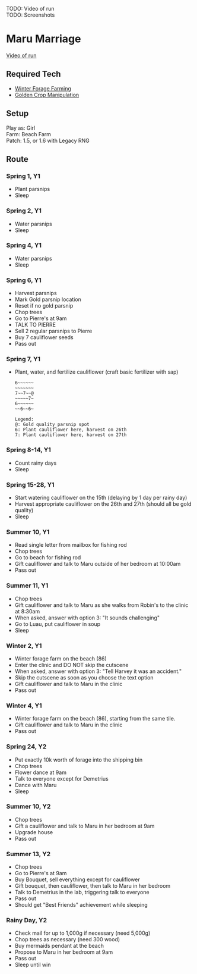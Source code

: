 TODO: Video of run  
TODO: Screenshots

# Maru Marriage 

[Video of run](...)

## Required Tech
- [Winter Forage Farming](../../tech/winter_forage_farming.md)
- [Golden Crop Manipulation](../../tech/golden_crop_manipulation.md)

## Setup

Play as: Girl  
Farm: Beach Farm  
Patch: 1.5, or 1.6 with Legacy RNG  

## Route

### Spring 1, Y1
- Plant parsnips
- Sleep

### Spring 2, Y1
- Water parsnips
- Sleep

### Spring 4, Y1
- Water parsnips
- Sleep

### Spring 6, Y1
- Harvest parsnips
- Mark Gold parsnip location
- Reset if no gold parsnip
- Chop trees
- Go to Pierre's at 9am
- TALK TO PIERRE
- Sell 2 regular parsnips to Pierre
- Buy 7 cauliflower seeds
- Pass out

### Spring 7, Y1
- Plant, water, and fertilize cauliflower (craft basic fertilizer with sap)
  ```
  6~~~~~~
  ~~~~~~~
  7~~7~~@
  ~~~~~7~
  6~~~~~~
  ~~6~~6~
  
  Legend:
  @: Gold quality parsnip spot  
  6: Plant cauliflower here, harvest on 26th
  7: Plant cauliflower here, harvest on 27th  
  ```

### Spring 8-14, Y1
- Count rainy days
- Sleep

### Spring 15-28, Y1
- Start watering cauliflower on the 15th (delaying by 1 day per rainy day)
- Harvest appropriate cauliflower on the 26th and 27th (should all be gold quality)
- Sleep

### Summer 10, Y1
- Read single letter from mailbox for fishing rod
- Chop trees
- Go to beach for fishing rod
- Gift cauliflower and talk to Maru outside of her bedroom at 10:00am
- Pass out

### Summer 11, Y1
- Chop trees
- Gift cauliflower and talk to Maru as she walks from Robin's to the clinic at 8:30am
- When asked, answer with option 3: "It sounds challenging"
- Go to Luau, put cauliflower in soup
- Sleep

### Winter 2, Y1
- Winter forage farm on the beach (86)
- Enter the clinic and DO NOT skip the cutscene
- When asked, answer with option 3: "Tell Harvey it was an accident."
- Skip the cutscene as soon as you choose the text option
- Gift cauliflower and talk to Maru in the clinic
- Pass out

### Winter 4, Y1
- Winter forage farm on the beach (86), starting from the same tile.
- Gift cauliflower and talk to Maru in the clinic
- Pass out

### Spring 24, Y2
- Put exactly 10k worth of forage into the shipping bin
- Chop trees
- Flower dance at 9am
- Talk to everyone except for Demetrius
- Dance with Maru
- Sleep

### Summer 10, Y2
- Chop trees
- Gift a cauliflower and talk to Maru in her bedroom at 9am
- Upgrade house
- Pass out

### Summer 13, Y2
- Chop trees
- Go to Pierre's at 9am
- Buy Bouquet, sell everything except for cauliflower
- Gift bouquet, then cauliflower, then talk to Maru in her bedroom
- Talk to Demetrius in the lab, triggering talk to everyone
- Pass out
- Should get "Best Friends" achievement while sleeping

### Rainy Day, Y2
- Check mail for up to 1,000g if necessary (need 5,000g)
- Chop trees as necessary (need 300 wood)
- Buy mermaids pendant at the beach
- Propose to Maru in her bedroom at 9am
- Pass out
- Sleep until win
